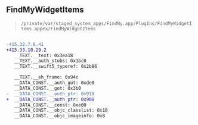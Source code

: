 ## FindMyWidgetItems

> `/private/var/staged_system_apps/FindMy.app/PlugIns/FindMyWidgetItems.appex/FindMyWidgetItems`

```diff

-415.32.7.8.41
+415.33.10.29.2
   __TEXT.__text: 0x3ea18
   __TEXT.__auth_stubs: 0x1bc0
   __TEXT.__swift5_typeref: 0x2b86

   __TEXT.__eh_frame: 0x94c
   __DATA_CONST.__auth_got: 0xde0
   __DATA_CONST.__got: 0x3b0
-  __DATA_CONST.__auth_ptr: 0x918
+  __DATA_CONST.__auth_ptr: 0x908
   __DATA_CONST.__const: 0xe00
   __DATA_CONST.__objc_classlist: 0x18
   __DATA_CONST.__objc_imageinfo: 0x8

```
